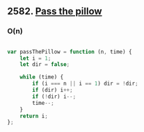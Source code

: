 ## 2582. [Pass the pillow](https://leetcode.com/problems/pass-the-pillow/)

### O(n)

```js 

var passThePillow = function (n, time) {
    let i = 1;
    let dir = false;

    while (time) {
        if (i === n || i == 1) dir = !dir;
        if (dir) i++;
        if (!dir) i--;
        time--;
    }
    return i;
};

```